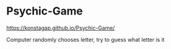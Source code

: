 # Psychic-Game
https://konstagap.github.io/Psychic-Game/

Computer randomly chooses letter, try to guess what letter is it
